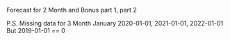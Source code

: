 Forecast for 2 Month and Bonus 
part 1, part 2

P.S. Missing data for 3 Month January 2020-01-01, 2021-01-01, 2022-01-01
But 2019-01-01 == 0